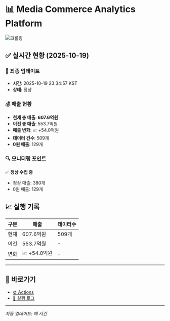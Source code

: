 # 📊 Media Commerce Analytics Platform

![크롤링](https://img.shields.io/badge/크롤링-정상-green)

## ✅ 실시간 현황 (2025-10-19)

### 📍 최종 업데이트
- **시간**: 2025-10-19 23:34:57 KST
- **상태**: 정상

### 💰 매출 현황
- **현재 총 매출**: **607.6억원**
- **이전 총 매출**: 553.7억원
- **매출 변화**: 📈 +54.0억원
- **데이터 건수**: 509개
- **0원 매출**: 129개

### 🔍 모니터링 포인트

✅ **정상 수집 중**
- 정상 매출: 380개
- 0원 매출: 129개


## 📈 실행 기록

| 구분 | 매출 | 데이터수 |
|------|------|----------|
| 현재 | 607.6억원 | 509개 |
| 이전 | 553.7억원 | - |
| 변화 | 📈 +54.0억원 | - |

---

## 🔗 바로가기

- [⚙️ Actions](../../actions)
- [📝 실행 로그](../../actions/workflows/daily_scraping.yml)

---

*자동 업데이트: 매 시간*
